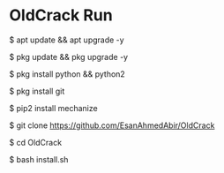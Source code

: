 # OldCrack Run

$ apt update && apt upgrade -y

$ pkg update && pkg upgrade -y

$ pkg install python && python2

$ pkg install git

$ pip2 install mechanize 

$ git clone https://github.com/EsanAhmedAbir/OldCrack

$ cd OldCrack

$ bash install.sh




